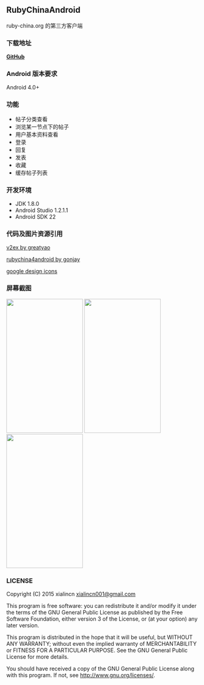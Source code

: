 ## RubyChinaAndroid

ruby-china.org 的第三方客户端

### 下载地址

[**GitHub**](https://github.com/xialincn/RubyChinaAndroid/releases/download/1.0/app-release.apk)

### Android 版本要求

Android 4.0+

### 功能

 * 帖子分类查看
 * 浏览某一节点下的帖子
 * 用户基本资料查看
 * 登录
 * 回复
 * 发表
 * 收藏
 * 缓存帖子列表

### 开发环境

 * JDK 1.8.0
 * Android Studio 1.2.1.1
 * Android SDK 22

### 代码及图片资源引用

[v2ex by greatyao](https://github.com/greatyao/v2ex-android)

[rubychina4android by gonjay](https://github.com/gonjay/rubychina4android)

[google design icons](https://www.google.com/design/icons/#ic_visibility)

### 屏幕截图

<img src=https://github.com/xialincn/RubyChinaAndroid/blob/master/snapshots/Screenshot_main.png width="200" height="350"/>
<img src=https://github.com/xialincn/RubyChinaAndroid/blob/master/snapshots/Screenshot_drawer.png width="200" height="350">
<img src=https://github.com/xialincn/RubyChinaAndroid/blob/master/snapshots/Screenshot_all_nodes.png width="200" height="350">


### LICENSE

Copyright (C) 2015 xialincn <xialincn001@gmail.com>

This program is free software: you can redistribute it and/or modify
it under the terms of the GNU General Public License as published by
the Free Software Foundation, either version 3 of the License, or
(at your option) any later version.

This program is distributed in the hope that it will be useful,
but WITHOUT ANY WARRANTY; without even the implied warranty of
MERCHANTABILITY or FITNESS FOR A PARTICULAR PURPOSE.  See the
GNU General Public License for more details.

You should have received a copy of the GNU General Public License
along with this program. If not, see <http://www.gnu.org/licenses/>.

